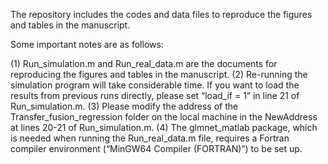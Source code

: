 The repository includes the codes and data files to reproduce the figures and tables in the manuscript.

Some important notes are as follows:

(1) Run_simulation.m and Run_real_data.m are the documents for reproducing the figures and tables in the manuscript.
(2) Re-running the simulation program will take considerable time. If you want to load the results from previous runs directly, please set “load_if = 1” in line 21 of Run_simulation.m.
(3) Please modify the address of the Transfer_fusion_regression folder on the local machine in the NewAddress at lines 20-21 of Run_simulation.m.
(4) The glmnet_matlab package, which is needed when running the Run_real_data.m file, requires a Fortran compiler environment (“MinGW64 Compiler (FORTRAN)”) to be set up.


